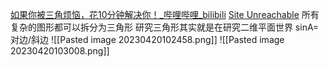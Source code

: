 [如果你被三角烦恼，花10分钟解决你！\_哔哩哔哩\_bilibili](https://www.bilibili.com/video/BV13G411p7vX?t=186.6)
[Site Unreachable](https://www.youtube.com/watch?v=nDTv3ooXUgQ&list=PLg7Seqwc_ZntT1rAFrkTGhzUYrIQzYWNK&index=2)
所有复杂的图形都可以拆分为三角形
研究三角形其实就是在研究二维平面世界
sinA=对边/斜边
![[Pasted image 20230420102458.png]]
![[Pasted image 20230420103008.png]]